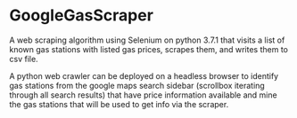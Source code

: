 # GoogleGasScraper
A web scraping algorithm using Selenium on python 3.7.1 that visits a list of known gas stations with listed gas prices, scrapes them, and writes them to csv file.

A python web crawler can be deployed on a headless browser to identify gas stations from the google maps search sidebar (scrollbox iterating through all search results) that have price information available and mine the gas stations that will be used to get info via the scraper.
